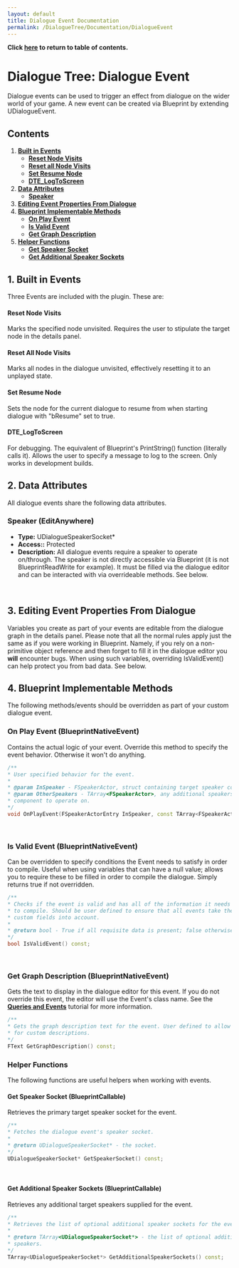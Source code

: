 ```yaml
---
layout: default
title: Dialogue Event Documentation
permalink: /DialogueTree/Documentation/DialogueEvent
---
```

**Click [here](Contents.md) to return to table of contents.** 

# Dialogue Tree: Dialogue Event
Dialogue events can be used to trigger an effect from dialogue on the wider world of your game. A new event can be created via Blueprint by extending UDialogueEvent. 

## Contents 
1. [**Built in Events**](DialogueEvent.md#1-built-in-events)
   * [**Reset Node Visits**](DialogueEvent.md#reset-node-visits)
   * [**Reset all Node Visits**](DialogueEvent.md#reset-all-node-visits)
   * [**Set Resume Node**](DialogueEvent.md#set-resume-node)
   * [**DTE_LogToScreen**](DialogueEvent.md#dte_logtoscreen)
2. [**Data Attributes**](DialogueEvent.md#2-data-attributes)
   * [**Speaker**](DialogueEvent.md#speaker-editanywhere)
3. [**Editing Event Properties From Dialogue**](DialogueEvent.md#3-editing-event-properties-from-dialogue)
4. [**Blueprint Implementable Methods**](DialogueEvent.md#4-blueprint-implementable-methods)
   * [**On Play Event**](DialogueEvent.md#on-play-event-blueprintnativeevent)
   * [**Is Valid Event**](DialogueEvent.md#is-valid-event-blueprintnativeevent)
   * [**Get Graph Description**](DialogueEvent.md#get-graph-description-blueprintnativeevent)
5. [**Helper Functions**](DialogueEvent.md#helper-functions)
   * [**Get Speaker Socket**](DialogueEvent.md#get-speaker-socket-blueprintcallable)
   * [**Get Additional Speaker Sockets**](DialogueEvent.md#get-additional-speaker-sockets-blueprintcallable)
  
## 1. Built in Events
Three Events are included with the plugin. These are:
<br>

#### Reset Node Visits
Marks the specified node unvisited. Requires the user to stipulate the target node in the details panel. 
<br>

#### Reset All Node Visits
Marks all nodes in the dialogue unvisited, effectively resetting it to an unplayed state. 
<br>

#### Set Resume Node
Sets the node for the current dialogue to resume from when starting dialogue with "bResume" set to true. 
<br>

#### DTE_LogToScreen
For debugging. The equivalent of Blueprint's PrintString() function (literally calls it). Allows the user to specify a message to log to the screen. Only works in development builds. 
<br>


## 2. Data Attributes 
All dialogue events share the following data attributes. 
<br>

### Speaker (EditAnywhere)
* **Type:** UDialogueSpeakerSocket* 
* **Access::** Protected
* **Description:** All dialogue events require a speaker to operate on/through. The speaker is not directly accessible via Blueprint (it is not BlueprintReadWrite for example). It must be filled via the dialogue editor and can be interacted with via overrideable methods. See below. 
<br>

## 3. Editing Event Properties From Dialogue 
Variables you create as part of your events are editable from the dialogue graph in the details panel. Please note that all the normal rules apply just the same as if you were working in Blueprint. Namely, if you rely on a non-primitive object reference and then forget to fill it in the dialogue editor you **will** encounter bugs. When using such variables, overriding IsValidEvent() can help protect you from bad data. See below. 

## 4. Blueprint Implementable Methods 
The following methods/events should be overridden as part of your custom dialogue event.
<br>

### On Play Event (BlueprintNativeEvent)
Contains the actual logic of your event. Override this method to specify the event behavior. Otherwise it won't do anything. 

```cpp
/**
* User specified behavior for the event.
* 
* @param InSpeaker - FSpeakerActor, struct containing target speaker component and actor
* @param OtherSpeakers - TArray<FSpeakerActor>, any additional speakers
* component to operate on. 
*/
void OnPlayEvent(FSpeakerActorEntry InSpeaker, const TArray<FSpeakerActorEntry>& OtherSpeakers);
```
<br>

### Is Valid Event (BlueprintNativeEvent)
Can be overridden to specify conditions the Event needs to satisfy in order to compile. Useful when using variables that can have a null value; allows you to require these to be filled in order to compile the dialogue. Simply returns true if not overridden. 

```cpp
/**
* Checks if the event is valid and has all of the information it needs 
* to compile. Should be user defined to ensure that all events take their
* custom fields into account. 
* 
* @return bool - True if all requisite data is present; false otherwise.
*/
bool IsValidEvent() const;
```
<br>

### Get Graph Description (BlueprintNativeEvent)
Gets the text to display in the dialogue editor for this event. If you do not override this event, the editor will use the Event's class name. See the [**Queries and Events**](../Tutorials/QueriesAndEvents.md) tutorial for more information. 

```cpp
/**
* Gets the graph description text for the event. User defined to allow
* for custom descriptions. 
*/
FText GetGraphDescription() const;
```

### Helper Functions 
The following functions are useful helpers when working with events.

#### Get Speaker Socket (BlueprintCallable)
Retrieves the primary target speaker socket for the event.

```cpp
/**
* Fetches the dialogue event's speaker socket.
*
* @return UDialogueSpeakerSocket* - the socket.
*/
UDialogueSpeakerSocket* GetSpeakerSocket() const;
```
<br>

#### Get Additional Speaker Sockets (BlueprintCallable)

Retrieves any additional target speakers supplied for the event. 

```cpp
/**
* Retrieves the list of optional additional speaker sockets for the event.
*
* @return TArray<UDialogueSpeakerSocket*> - the list of optional additional
* speakers.
*/
TArray<UDialogueSpeakerSocket*> GetAdditionalSpeakerSockets() const;
```
<br>